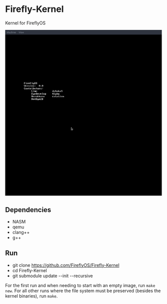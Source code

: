 # Firefly-Kernel
Kernel for FireflyOS

![Firefly OS](docs/progress.png)

## Dependencies ##
 * NASM
 * qemu
 * clang++
 * g++

## Run ##
 * git clone https://github.com/FireflyOS/Firefly-Kernel
 * cd Firefly-Kernel
 * git submodule update --init --recursive

For the first run and when needing to start with an empty image, run `make new`.
For all other runs where the file system must be preserved (besides the kernel binaries),
run `make`.
